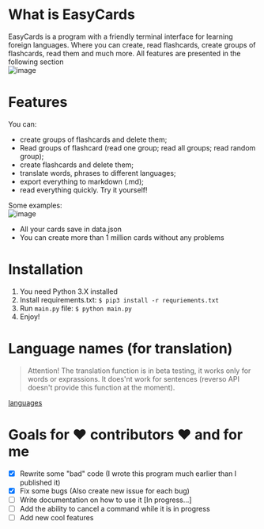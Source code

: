 # What is EasyCards
EasyCards is a program with a friendly terminal interface for learning foreign languages. Where you can create, read flashcards, create groups of flashcards, read them and much more. All features are presented in the following section <br>
![image](https://github.com/MikeMitusov/EasyCards/assets/154631181/2d8a5bd5-222a-4c0b-a738-0719c510edf2)

# Features
You can:
- create groups of flashcards and delete them;
- Read groups of flashcard (read one group; read all groups; read random group);
- create flashcards and delete them;
- translate words, phrases to different languages;
- export everything to markdown (.md);
- read everything quickly.
Try it yourself!

Some examples: <br>
![image](https://github.com/MikeMitusov/EasyCards/assets/154631181/20670681-48a6-47c1-aae7-7e6c19774f90)
- All your cards save in data.json
- You can create more than 1 million cards without any problems


# Installation
1. You need Python 3.X installed
2. Install requirements.txt:
`$ pip3 install -r requriements.txt`
3. Run `main.py` file:
`$ python main.py`
3. Enjoy!

   
# Language names (for translation)
> Attention! The translation function is in beta testing, it works only for words or exprassions. It does'nt work for sentences (reverso API doesn't provide this function at the moment).

[languages](https://github.com/MikeMitusov/EasyCards/blob/main/languages.txt)

# Goals for ❤️ **contributors** ❤️ and for me
- [x] Rewrite some "bad" code (I wrote this program much earlier than I published it)
- [x] Fix some bugs (Also сreate new issue for each bug)
- [ ] Write documentation on how to use it [In progress...]
- [ ] Add the ability to cancel a command while it is in progress
- [ ] Add new cool features
